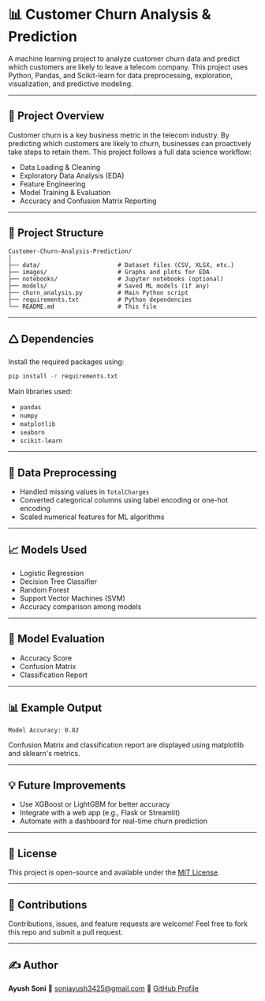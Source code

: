 # 📊 Customer Churn Analysis & Prediction

A machine learning project to analyze customer churn data and predict which customers are likely to leave a telecom company. This project uses Python, Pandas, and Scikit-learn for data preprocessing, exploration, visualization, and predictive modeling.

---

## 🧠 Project Overview

Customer churn is a key business metric in the telecom industry. By predicting which customers are likely to churn, businesses can proactively take steps to retain them. This project follows a full data science workflow:

* Data Loading & Cleaning
* Exploratory Data Analysis (EDA)
* Feature Engineering
* Model Training & Evaluation
* Accuracy and Confusion Matrix Reporting

---

## 📁 Project Structure

```
Customer-Churn-Analysis-Prediction/
│
├── data/                      # Dataset files (CSV, XLSX, etc.)
├── images/                    # Graphs and plots for EDA
├── notebooks/                 # Jupyter notebooks (optional)
├── models/                    # Saved ML models (if any)
├── churn_analysis.py          # Main Python script
├── requirements.txt           # Python dependencies
└── README.md                  # This file
```

---

## 🛆 Dependencies

Install the required packages using:

```bash
pip install -r requirements.txt
```

Main libraries used:

* `pandas`
* `numpy`
* `matplotlib`
* `seaborn`
* `scikit-learn`

---

## 🧹 Data Preprocessing

* Handled missing values in `TotalCharges`
* Converted categorical columns using label encoding or one-hot encoding
* Scaled numerical features for ML algorithms

---

## 📈 Models Used

* Logistic Regression
* Decision Tree Classifier
* Random Forest
* Support Vector Machines (SVM)
* Accuracy comparison among models

---

## 🎯 Model Evaluation

* Accuracy Score
* Confusion Matrix
* Classification Report

---

## 📊 Example Output

```
Model Accuracy: 0.82
```

Confusion Matrix and classification report are displayed using matplotlib and sklearn's metrics.

---

## 💡 Future Improvements

* Use XGBoost or LightGBM for better accuracy
* Integrate with a web app (e.g., Flask or Streamlit)
* Automate with a dashboard for real-time churn prediction

---

## 📜 License

This project is open-source and available under the [MIT License](LICENSE).

---

## 🤝 Contributions

Contributions, issues, and feature requests are welcome! Feel free to fork this repo and submit a pull request.

---

## ✍️ Author

**Ayush Soni**
📧 [soniayush3425@gmail.com](mailto:soniayush3425@gmail.com)
🔗 [GitHub Profile](https://github.com/AyushSoni345)
